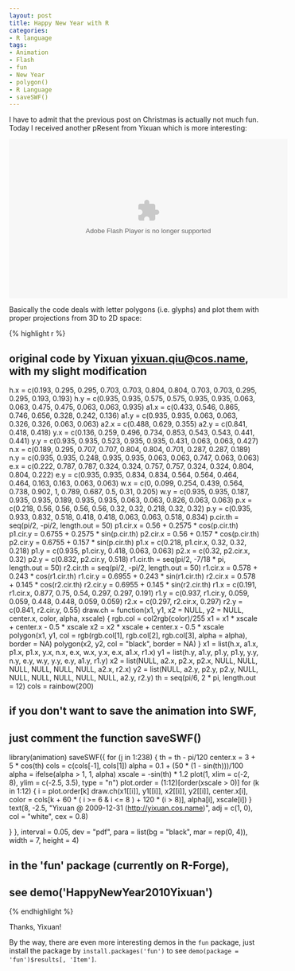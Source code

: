 ```yaml
---
layout: post
title: Happy New Year with R
categories:
- R language
tags:
- Animation
- Flash
- fun
- New Year
- polygon()
- R Language
- saveSWF()
---
```


I have to admit that the previous post on Christmas is actually not much fun. Today I received another pResent from Yixuan which is more interesting:

<embed width="560" height="320" src="http://animation.r-forge.r-project.org/swf/new-year-animation-in-R.swf" type="application/x-shockwave-flash">

Basically the code deals with letter polygons (i.e. glyphs) and plot them with proper projections from 3D to 2D space:

{% highlight r %}
## original code by Yixuan <yixuan.qiu@cos.name>, with my slight modification
h.x = c(0.193, 0.295, 0.295, 0.703, 0.703, 0.804, 0.804, 0.703, 0.703,
        0.295, 0.295, 0.193, 0.193)
h.y = c(0.935, 0.935, 0.575, 0.575, 0.935, 0.935, 0.063, 0.063, 0.475,
        0.475, 0.063, 0.063, 0.935)
a1.x = c(0.433, 0.546, 0.865, 0.746, 0.656, 0.328, 0.242, 0.136)
a1.y = c(0.935, 0.935, 0.063, 0.063, 0.326, 0.326, 0.063, 0.063)
a2.x = c(0.488, 0.629, 0.355)
a2.y = c(0.841, 0.418, 0.418)
y.x = c(0.136, 0.259, 0.496, 0.734, 0.853, 0.543, 0.543, 0.441, 0.441)
y.y = c(0.935, 0.935, 0.523, 0.935, 0.935, 0.431, 0.063, 0.063, 0.427)
n.x = c(0.189, 0.295, 0.707, 0.707, 0.804, 0.804, 0.701, 0.287, 0.287, 0.189)
n.y = c(0.935, 0.935, 0.248, 0.935, 0.935, 0.063, 0.063, 0.747, 0.063, 0.063)
e.x = c(0.222, 0.787, 0.787, 0.324, 0.324, 0.757, 0.757, 0.324, 0.324,
        0.804, 0.804, 0.222)
e.y = c(0.935, 0.935, 0.834, 0.834, 0.564, 0.564, 0.464, 0.464, 0.163,
        0.163, 0.063, 0.063)
w.x = c(0, 0.099, 0.254, 0.439, 0.564, 0.738, 0.902, 1, 0.789, 0.687,
        0.5, 0.31, 0.205)
w.y = c(0.935, 0.935, 0.187, 0.935, 0.935, 0.189, 0.935, 0.935, 0.063,
        0.063, 0.826, 0.063, 0.063)
p.x = c(0.218, 0.56, 0.56, 0.56, 0.56, 0.32, 0.32, 0.218, 0.32, 0.32)
p.y = c(0.935, 0.933, 0.832, 0.518, 0.418, 0.418, 0.063, 0.063, 0.518, 0.834)
p.cir.th = seq(pi/2, -pi/2, length.out = 50)
p1.cir.x = 0.56 + 0.2575 * cos(p.cir.th)
p1.cir.y = 0.6755 + 0.2575 * sin(p.cir.th)
p2.cir.x = 0.56 + 0.157 * cos(p.cir.th)
p2.cir.y = 0.6755 + 0.157 * sin(p.cir.th)
p1.x = c(0.218, p1.cir.x, 0.32, 0.32, 0.218)
p1.y = c(0.935, p1.cir.y, 0.418, 0.063, 0.063)
p2.x = c(0.32, p2.cir.x, 0.32)
p2.y = c(0.832, p2.cir.y, 0.518)
r1.cir.th = seq(pi/2, -7/18 * pi, length.out = 50)
r2.cir.th = seq(pi/2, -pi/2, length.out = 50)
r1.cir.x = 0.578 + 0.243 * cos(r1.cir.th)
r1.cir.y = 0.6955 + 0.243 * sin(r1.cir.th)
r2.cir.x = 0.578 + 0.145 * cos(r2.cir.th)
r2.cir.y = 0.6955 + 0.145 * sin(r2.cir.th)
r1.x = c(0.191, r1.cir.x, 0.877, 0.75, 0.54, 0.297, 0.297, 0.191)
r1.y = c(0.937, r1.cir.y, 0.059, 0.059, 0.448, 0.448, 0.059, 0.059)
r2.x = c(0.297, r2.cir.x, 0.297)
r2.y = c(0.841, r2.cir.y, 0.55)
draw.ch = function(x1, y1, x2 = NULL, y2 = NULL, center.x, color, alpha, xscale) {
  rgb.col = col2rgb(color)/255
  x1 = x1 * xscale + center.x - 0.5 * xscale
  x2 = x2 * xscale + center.x - 0.5 * xscale
  polygon(x1, y1, col = rgb(rgb.col[1], rgb.col[2], rgb.col[3],
                            alpha = alpha), border = NA)
  polygon(x2, y2, col = "black", border = NA)
}
x1 = list(h.x, a1.x, p1.x, p1.x, y.x, n.x, e.x, w.x, y.x, e.x, a1.x, r1.x)
y1 = list(h.y, a1.y, p1.y, p1.y, y.y, n.y, e.y, w.y, y.y, e.y, a1.y, r1.y)
x2 = list(NULL, a2.x, p2.x, p2.x, NULL, NULL, NULL,
          NULL, NULL, NULL, a2.x, r2.x)
y2 = list(NULL, a2.y, p2.y, p2.y, NULL, NULL, NULL,
          NULL, NULL, NULL, a2.y, r2.y)
th = seq(pi/6, 2 * pi, length.out = 12)
cols = rainbow(200)
## if you don't want to save the animation into SWF,
## just comment the function saveSWF()
library(animation)
saveSWF({
  for (j in 1:238) {
    th = th - pi/120
    center.x = 3 + 5 * cos(th)
    cols = c(cols[-1], cols[1])
    alpha = 0.1 + (50 * (1 - sin(th)))/100
    alpha = ifelse(alpha > 1, 1, alpha)
    xscale = -sin(th) * 1.2
    plot(1, xlim = c(-2, 8), ylim = c(-2.5, 3.5), type = "n")
    plot.order = (1:12)[order(xscale > 0)]
    for (k in 1:12) {
      i = plot.order[k]
      draw.ch(x1[[i]], y1[[i]], x2[[i]], y2[[i]], center.x[i],
              color = cols[k + 60 * ( i >= 6 & i <= 8 ) + 120 *
                (i > 8)], alpha[i], xscale[i])
    }
    text(8, -2.5, "Yixuan @ 2009-12-31 (http://yixuan.cos.name)",
         adj = c(1, 0), col = "white", cex = 0.8)
    
  }
}, interval = 0.05, dev = "pdf",
        para = list(bg = "black", mar = rep(0, 4)), width = 7, height = 4)
## in the 'fun' package (currently on R-Forge),
## see demo('HappyNewYear2010Yixuan')
{% endhighlight %}

Thanks, Yixuan!

By the way, there are even more interesting demos in the `fun` package, just install the package by `install.packages('fun')` to see `demo(package = 'fun')$results[, 'Item']`.
